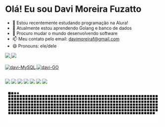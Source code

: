 # Olá! Eu sou Davi Moreira Fuzatto
- 🔭 Estou recentemente estudando programação na Alura!
- 🌱 Atualmente estou aprendendo Golang e banco de dados
- 👯 Procuro mudar o mundo desenvolvendo software
- 📫 Meu contato pelo email: davimoreiraf@gmail.com
- 😄 Pronouns: ele/dele

 <div>
  <a href="https://github.com/davimf721">
  <img height="180em" src="https://github-readme-stats.vercel.app/api?username=davimf721&show_icons=true&theme=dark&include_all_commits=true&count_private=true"/>
  <img height="180em" src="https://github-readme-stats.vercel.app/api/top-langs/?username=davimf721&layout=compact&langs_count=7&theme=dark"/>
</div>
  
  <div style="display: inline_block"><br>
  <img align="center" alt="davi-MySQL" height="30" width="40" src="https://cdn.jsdelivr.net/gh/devicons/devicon/icons/mysql/mysql-original.svg">
  <img align="center" alt="davi-GO" height="30" width="40" src="https://cdn.jsdelivr.net/gh/devicons/devicon/icons/go/go-original.svg">
  
  
</div>

  ##
  
  <div>
     <a href="https://www.youtube.com/channel/UCCZPVXv1in4-5e4FLivdy1w" target="_blank"><img src="https://img.shields.io/badge/YouTube-FF0000?style=for-the-badge&logo=youtube&logoColor=white" target="_blank"></a>
  <a href="https://www.instagram.com/davimf7221/?hl=pt-br" target="_blank"><img src="https://img.shields.io/badge/-Instagram-%23E4405F?style=for-the-badge&logo=instagram&logoColor=white" target="_blank"></a>
 	<a href="https://www.twitch.tv/davimf7221" target="_blank"><img src="https://img.shields.io/badge/Twitch-9146FF?style=for-the-badge&logo=twitch&logoColor=white" target="_blank"></a>
 <a href="https://discord.gg/ZsWw4QW" target="_blank"><img src="https://img.shields.io/badge/Discord-7289DA?style=for-the-badge&logo=discord&logoColor=white" target="_blank"></a> 
  <a href = "https://mail.google.com/mail/u/0/?tab=rm&ogbl#inbox"><img src="https://img.shields.io/badge/-Gmail-%23333?style=for-the-badge&logo=gmail&logoColor=white" target="_blank"></a>
  <a href="https://www.linkedin.com/in/davi-moreira-fuzatto-924b4b219/" target="_blank"><img src="https://img.shields.io/badge/-LinkedIn-%230077B5?style=for-the-badge&logo=linkedin&logoColor=white" target="_blank"></a> 
   <a href="https://twitter.com/7221Davi" target="_blank"><img src="https://img.shields.io/badge/Twitter-1DA1F2?style=for-the-badge&logo=twitter&logoColor=white" target="_blank"></a> 
    </div>
      
 
![Snake animation](https://github.com/davimf721/davimf721/blob/output/github-contribution-grid-snake.svg)
 
 
 
